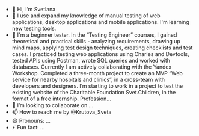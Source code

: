 - 👋 Hi, I’m Svetlana
- 👀 I use and expand my knowledge of manual testing of web applications, desktop applications and mobile applications. I'm learning new testing tools.
- 🌱 I'm a beginner tester.
In the “Testing Engineer” courses, I gained theoretical and practical skills - analyzing requirements, drawing up mind maps, applying test design techniques, creating checklists and test cases. I practiced testing web applications using Charles and Devtools, tested APIs using Postman, wrote SQL queries and worked with databases.
Currently I am actively collaborating with the Yandex Workshop.
Completed a three-month project to create an MVP “Web service for nearby hospitals and clinics”, in a cross-team with developers and designers.
I’m starting to work in a project to test the existing website of the Charitable Foundation Svet.Children, in the format of a free internship.
Profession...
- 💞️ I’m looking to collaborate on ...
- 📫 How to reach me  by @Krutova_Sveta
- 😄 Pronouns: ...
- ⚡ Fun fact: ...

<!---
SvetlanaKrut/SvetlanaKrut is a ✨ special ✨ repository because its `README.md` (this file) appears on your GitHub profile.
You can click the Preview link to take a look at your changes.
--->
